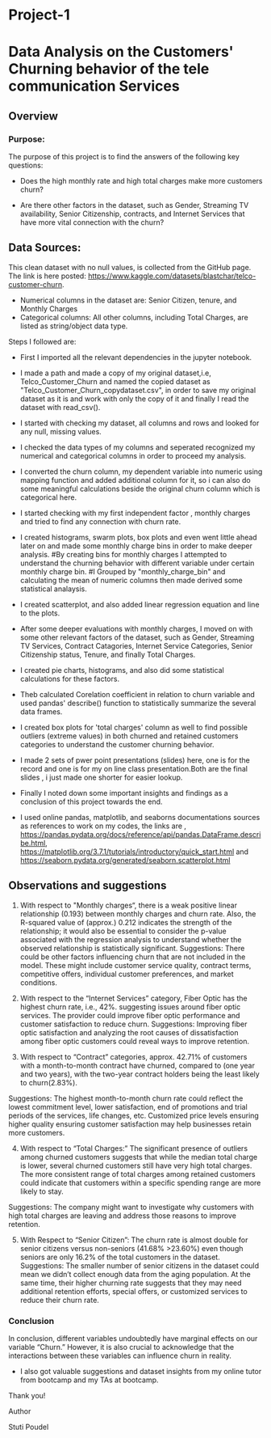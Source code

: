 # Project-1
# Data Analysis on the Customers' Churning behavior of the tele communication Services

## Overview

### Purpose:
The purpose of this project is to find the answers of the following key questions:

- Does the high monthly rate and high total charges make more customers churn?

- Are there other factors in the dataset, such as Gender, Streaming TV availability, Senior Citizenship, contracts, and  Internet Services that have more vital connection with the churn?

## Data Sources:
This clean dataset with no null values, is collected from the GitHub page. The link is here posted: https://www.kaggle.com/datasets/blastchar/telco-customer-churn.
- Numerical columns in the dataset are: Senior Citizen, tenure, and Monthly Charges 
- Categorical columns: All other columns, including Total Charges, are listed as string/object data type. 


Steps I followed are: 

- First I imported all the relevant dependencies in the jupyter notebook.
- I made a path and made a copy of my original dataset,i.e, Telco_Customer_Churn and named the copied dataset as "Telco_Customer_Churn_copydataset.csv", in order to save my original dataset as it is and work with only the copy of it and finally I read the dataset with read_csv().
- I started with checking my dataset, all columns and rows and looked for any null, missing values.

- I checked the data types of my columns and seperated recognized my numerical and categorical columns in order to proceed my analysis.

- I converted the churn column, my dependent variable into numeric using mapping function and added additional column for it, so i can also do some meaningful calculations beside the original churn column which is categorical here.

 - I started checking with my first independent factor , monthly charges and tried to find any connection with churn rate.

- I created histograms, swarm plots, box plots and even went little ahead later on and made some monthly charge bins in order to make deeper analysis.
#By creating bins for monthly charges I attempted to understand the churning behavior with different variable under certain monthly charge bin.
#I Grouped by "monthly_charge_bin" and calculating the mean of numeric columns then made derived some statistical analaysis.

- I created scatterplot, and also added linear regression equation and line to the plots.

- After some deeper evaluations with monthly charges, I moved on with some other relevant factors of the dataset, such as Gender, Streaming TV Services, Contract Catagories, Internet Service Categories, Senior Citizenship status, Tenure, and finally Total Charges.
- I created pie charts, histograms,  and also did some statistical calculations for these factors.

- Theb calculated Corelation coefficient in relation to churn  variable and used pandas' describe() function to statistically summarize the several data frames. 

- I created box plots for 'total charges' column as well to find possible outliers (extreme values) in both churned and retained customers categories to understand the customer churning behavior.
- I made 2 sets of pwer point presentations (slides) here, one is for the record and one is for my on line class presentation.Both are the final slides , i just made one shorter for easier lookup.

- Finally I noted down some important insights and findings as a conclusion of this project towards the end.
-  I used online pandas, matplotlib, and seaborns documentations sources as references to work on my codes, the links are , https://pandas.pydata.org/docs/reference/api/pandas.DataFrame.describe.html, https://matplotlib.org/3.7.1/tutorials/introductory/quick_start.html
 and https://seaborn.pydata.org/generated/seaborn.scatterplot.html 


## Observations and suggestions

1. With respect to "Monthly charges“, there is a weak positive linear relationship (0.193) between monthly charges and churn rate. Also, the R-squared value of (approx.) 0.212 indicates the strength of the relationship; it would also be essential to consider the p-value associated with the regression analysis to understand whether the observed relationship is statistically significant. 
 Suggestions: There could be other factors influencing churn that are not included in the model. These might include customer service quality, contract terms, competitive offers, individual customer preferences, and market conditions. 

2. With respect to the “Internet Services” category, Fiber Optic has the highest churn rate, i.e., 42%.  suggesting issues around fiber optic services. The provider could improve fiber optic performance and customer satisfaction to reduce churn. 
 Suggestions: Improving fiber optic satisfaction and analyzing the root causes of dissatisfaction among fiber optic customers could reveal ways to improve retention.


3. With respect to “Contract” categories, approx. 42.71% of customers with a month-to-month contract have churned,  compared to (one year and two years), with the two-year contract holders being the least likely to churn(2.83%). 

Suggestions:  The highest month-to-month churn rate could reflect the lowest commitment level, lower satisfaction, end of promotions and trial periods of the services, life changes, etc. Customized price levels ensuring higher quality ensuring customer satisfaction may help businesses retain more customers. 

4. With respect to “Total Charges:” The significant presence of outliers among churned customers suggests that while the median total charge is lower, several churned customers still have very high total charges. The more consistent range of total charges among retained customers could indicate that customers within a specific spending range are more likely to stay.

Suggestions: The company might want to investigate why customers with high total charges are leaving and address those reasons to improve retention.

5. With Respect to “Senior Citizen”: The churn rate is almost double for senior citizens versus non-seniors (41.68% >23.60%) even though seniors are only 16.2% of the total customers in the dataset. 
Suggestions: The smaller number of senior citizens in the dataset could mean we didn’t collect enough data from the aging population. At the same time, their higher churning rate suggests that they may need additional retention efforts, special offers, or customized services to reduce their churn rate.


### Conclusion

In conclusion, different variables undoubtedly have marginal effects on our variable “Churn.” However, it is also crucial to acknowledge that the interactions between these variables can influence churn in reality.   
 
 
 
 - I also got valuable suggestions and dataset insights from my online tutor from bootcamp and my TAs at bootcamp.
 
 Thank you!

 Author

 Stuti Poudel